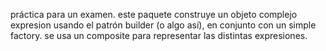 práctica para un examen. este paquete construye un objeto complejo expresion usando el patrón builder (o algo así), en conjunto con un simple factory. se usa un composite para representar las distintas expresiones.
